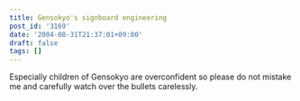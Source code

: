 ```yaml
---
title: Gensokyo's signboard engineering
post_id: '3169'
date: '2004-08-31T21:37:01+09:00'
draft: false
tags: []
---
```


Especially children of Gensokyo are overconfident so please do not mistake me and carefully watch over the bullets carelessly.